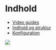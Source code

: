 # Indhold

*   [Video guides](./ddbcms-video-guides.md)
*   [Indhold og struktur](./ddbcms-struktur-og-indhold.md)
*   [Konfiguration](./ddb-cms-manual-konfiguration.md)

![](https://user-images.githubusercontent.com/1641342/167098483-8eb0e3cb-3c5a-4eb1-8fe2-63a4679bc358.jpg)
